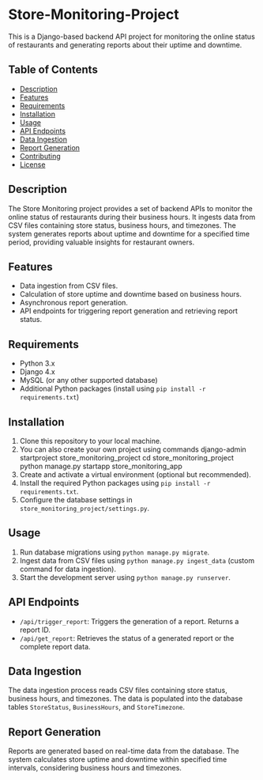 # Store-Monitoring-Project

This is a Django-based backend API project for monitoring the online status of restaurants and generating reports about their uptime and downtime.

## Table of Contents

- [Description](#description)
- [Features](#features)
- [Requirements](#requirements)
- [Installation](#installation)
- [Usage](#usage)
- [API Endpoints](#api-endpoints)
- [Data Ingestion](#data-ingestion)
- [Report Generation](#report-generation)
- [Contributing](#contributing)
- [License](#license)

## Description

The Store Monitoring project provides a set of backend APIs to monitor the online status of restaurants during their business hours. It ingests data from CSV files containing store status, business hours, and timezones. The system generates reports about uptime and downtime for a specified time period, providing valuable insights for restaurant owners.

## Features

- Data ingestion from CSV files.
- Calculation of store uptime and downtime based on business hours.
- Asynchronous report generation.
- API endpoints for triggering report generation and retrieving report status.

## Requirements

- Python 3.x
- Django 4.x
- MySQL (or any other supported database)
- Additional Python packages (install using `pip install -r requirements.txt`)

## Installation

1. Clone this repository to your local machine.
2. You can also create your own project using commands
  django-admin startproject store_monitoring_project
  cd store_monitoring_project
  python manage.py startapp store_monitoring_app
4. Create and activate a virtual environment (optional but recommended).
5. Install the required Python packages using `pip install -r requirements.txt`.
6. Configure the database settings in `store_monitoring_project/settings.py`.

## Usage

1. Run database migrations using `python manage.py migrate`.
2. Ingest data from CSV files using `python manage.py ingest_data` (custom command for data ingestion).
3. Start the development server using `python manage.py runserver`.

## API Endpoints

- `/api/trigger_report`: Triggers the generation of a report. Returns a report ID.
- `/api/get_report`: Retrieves the status of a generated report or the complete report data.

## Data Ingestion

The data ingestion process reads CSV files containing store status, business hours, and timezones. The data is populated into the database tables `StoreStatus`, `BusinessHours`, and `StoreTimezone`.

## Report Generation

Reports are generated based on real-time data from the database. The system calculates store uptime and downtime within specified time intervals, considering business hours and timezones.
